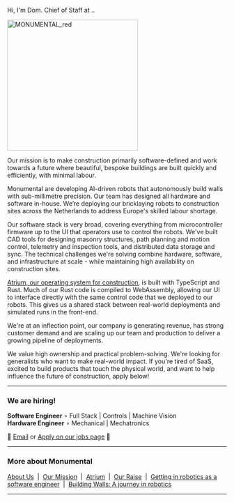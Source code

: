 Hi, I'm Dom. Chief of Staff at ..


<p align="centre">
  <img src="https://github.com/user-attachments/assets/674ae1d1-5660-42cc-a676-c6b1da040f58" alt="MONUMENTAL_red" width="300"/>
</p>

Our mission is to make construction primarily software-defined and work towards a future where beautiful, bespoke buildings are built quickly and efficiently, with minimal labour.

Monumental are developing AI-driven robots that autonomously build walls with sub-millimetre precision. Our team has designed all hardware and software in-house. We’re deploying our bricklaying robots to construction sites across the Netherlands to address Europe's skilled labour shortage.

Our software stack is very broad, covering everything from microcontroller firmware up to the UI that operators use to control the robots. We've built CAD tools for designing masonry structures, path planning and motion control, telemetry and inspection tools, and distributed data storage and sync.
The technical challenges we're solving combine hardware, software, and infrastructure at scale - while maintaining high availability on construction sites.

[Atrium, our operating system for construction](https://www.monumental.co/atrium), is built with TypeScript and Rust. Much of our Rust code is compiled to WebAssembly, allowing our UI to interface directly with the same control code that we deployed to our robots. This gives us a shared stack between real-world deployments and simulated runs in the front-end.

We're at an inflection point, our company is generating revenue, has strong customer demand and are scaling up our team and production to deliver a growing pipeline of deployments.

We value high ownership and practical problem-solving. We're looking for generalists who want to make real-world impact. If you're tired of SaaS, excited to build products that touch the physical world, and want to help influence the future of construction, apply below! 

---

### We are hiring!

**Software Engineer** ∘ Full Stack | Controls | Machine Vision  
**Hardware Engineer** ∘ Mechanical | Mechatronics






📧 [Email](mailto:dominic@monumental.co) or [Apply on our jobs page](https://www.monumental.co/jobs) 🧱


---
### More about Monumental

[About Us](https://www.monumental.co/about) &nbsp;|&nbsp; [Our Mission](https://www.monumental.co/our-vision) &nbsp;|&nbsp; [Atrium](https://www.monumental.co/atrium) &nbsp;|&nbsp; [Our Raise](our-25-million-fundraise) &nbsp;|&nbsp; [Getting in robotics as a software engineer](https://bou.ke/blog/robotics/) &nbsp;|&nbsp; [Building Walls: A journey in robotics](https://www.alfred-polycarpe.com/building-walls-a-journey-in-robotics)

---




